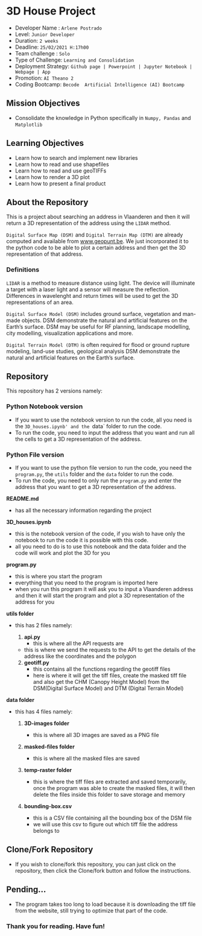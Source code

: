 # 3D House Project

- Developer Name : `Arlene Postrado`
- Level: `Junior Developer`
- Duration: `2 weeks`
- Deadline: `25/02/2021 H:17h00`
- Team challenge : `Solo`
- Type of Challenge: `Learning and Consolidation`
- Deployment Strategy: `Github page | Powerpoint | Jupyter Notebook | Webpage | App`
- Promotion: `AI Theano 2`
- Coding Bootcamp: `Becode  Artificial Intelligence (AI) Bootcamp`


## Mission Objectives
- Consolidate the knowledge in Python specifically in `Numpy, Pandas` and `Matplotlib`

## Learning Objectives
- Learn how to search and implement new libraries
- Learn how to read and use shapefiles
- Learn how to read and use geoTIFFs
- Learn how to render a 3D plot
- Learn how to present a final product

## About the Repository

This is a project about searching an address in Vlaanderen and then it will return a 3D representation of the address using the `LIDAR` method.

`Digital Surface Map (DSM)` and `Digital Terrain Map (DTM)` are already computed and available from www.geopunt.be. We just incorporated it to the python code to be able to plot a certain address and then get the 3D representation of that address.

### Definitions

`LIDAR` is a method to measure distance using light. The device will illuminate a target with a laser light and a sensor will measure the reflection. Differences in wavelenght and return times will be used to get the 3D representations of an area. 

`Digital Surface Model (DSM)` includes ground surface, vegetation and man-made objects. DSM demonstrate the natural and artificial features on the Earth’s surface. DSM may be useful for RF planning, landscape modelling, city modelling, visualization applications and more.

`Digital Terrain Model (DTM)` is often required for flood or ground rupture modeling, land-use studies, geological analysis DSM demonstrate the natural and artificial features on the Earth’s surface.


## Repository
 
 This repository has 2 versions namely:

### Python Notebook version
- If you want to use the notebook version to run the code, all you need is the `3D_houses.ipynb' and the `data` folder to run the code.
- To run the code, you need to input the address that you want and run all the cells to get a 3D representation of the address.

### Python File version
- If you want to use the python file version to run the code, you need the `program.py`, the `utils` folder and the `data` folder to run the code.
- To run the code, you need to only run the `program.py` and enter the address that you want to get a 3D representation of the address.


**README.md**
  - has all the necessary information regarding the project



**3D_houses.ipynb**
  - this is the notebook version of the code, if you wish to have only the notebook to run the code it is possible with this code.
  - all you need to do is to use this notebook and the data folder and the code will work and plot the 3D for you


**program.py**
  - this is where you start the program
  - everything that you need to the program is imported here 
  - when you run this program it will ask you to input a Vlaanderen address and then it will start the program and plot a 3D representation of the address for you


**utils folder**
  - this has 2 files namely:
      1. **api.py**
          - this is where all the API requests are
	  - this is where we send the requests to the API to get the details of the address like the coordinates and the polygon

      2. **geotiff.py**
          - this contains all the functions regarding the geotiff files
          - here is where it will get the tiff files, create the masked tiff file and also get the CHM (Canopy Height Model) from the DSM(Digital Surface Model) and DTM (Digital Terrain Model)
      

**data folder**
  - this has 4 files namely:
      1. **3D-images folder**
          - this is where all 3D images are saved as a PNG file

      2. **masked-files folder**
          - this is where all the masked files are saved

      3. **temp-raster folder**
          - this is where the tiff files are extracted and saved temporarily, once the program was able to create the masked files, it will then delete the files inside this folder to save storage and memory

      2. **bounding-box.csv**
          - this is a CSV file containing all the bounding box of the DSM file
          - we will use this csv to figure out which tiff file the address belongs to

    

## Clone/Fork Repository
  - If you wish to clone/fork this repository, you can just click on the repository, then click the Clone/fork button and follow the instructions.

## Pending...
 - The program takes too long to load because it is downloading the tiff file from the website, still trying to optimize that part of the code.

  
### Thank you for reading. Have fun!
